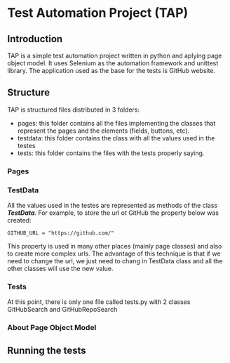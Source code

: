 # Test Automation Project (TAP)

## Introduction
TAP is a simple test automation project written in python and aplying page object model. It uses Selenium as the automation framework and unittest library.
The application used as the base for the tests is GitHub website.

## Structure
TAP is structured files distributed in 3 folders:
- pages: this folder contains all the files implementing the classes that represent the pages and the elements (fields, buttons, etc).
- testdata: this folder contains the class with all the values used in the testes
- tests: this folder contains the files with the tests properly saying. 

### Pages

### TestData
All the values used in the testes are represented as methods of the class **_TestData_**. 
For example, to store the url ot GitHub the property below was created:

`GITHUB_URL = "https://github.com/"`

This property is used in many other places (mainly page classes) and also to create more complex urls.
The advantage of this technique is that if we need to change the url, we just need to chang in TestData class and all the other classes will use the new value.


### Tests
At this point, there is only one file called tests.py with 2 classes GitHubSearch and GitHubRepoSearch

### About Page Object Model

## Running the tests

